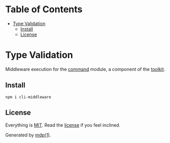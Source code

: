 Table of Contents
=================

* [Type Validation](#type-validation)
  * [Install](#install)
  * [License](#license)

Type Validation
===============

Middleware execution for the [command](https://github.com/freeformsystems/cli-command) module, a component of the [toolkit](https://github.com/freeformsystems/cli-toolkit).

## Install

```
npm i cli-middleware
```

## License

Everything is [MIT](http://en.wikipedia.org/wiki/MIT_License). Read the [license](https://github.com/freeformsystems/cli-types/blob/master/LICENSE) if you feel inclined.

Generated by [mdp(1)](https://github.com/freeformsystems/mdp).

[toolkit]: https://github.com/freeformsystems/cli-toolkit
[command]: https://github.com/freeformsystems/cli-command

